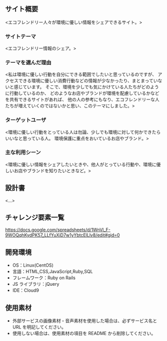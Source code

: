 # <Eco Share>

## サイト概要

<エコフレンドリー人々が環境に優しい情報をシェアできるサイト。>

### サイトテーマ

<エコフレンドリー情報のシェア。>

### テーマを選んだ理由

<私は環境に優しい行動を自分にできる範囲でしたいと思っているのですが、
アクセスできる環境に優しい消費行動などの情報が少なかったり、まとまっていないと感じています。
そこで、環境を少しでも気にかけている人たちがどのように行動しているのか、
どのようなお店やブランドが環境を配慮しているかなどを共有できるサイトがあれば、
他の人の参考にもなり、エコフレンドリーな人たちが増えていくのではないかと思い、このテーマにしました。>

### ターゲットユーザ

<環境に優しい行動をとっている人は勿論、少しでも環境に対して何かできたらいいなと思っている人。
環境保護に重点をおいているお店やブランド。>

### 主な利用シーン

<環境に優しい情報をシェアしたいときや、他人がとっている行動や、環境に優しいお店やブランドを知りたいときなど。>

## 設計書

<...>

## チャレンジ要素一覧

<https://docs.google.com/spreadsheets/d/1WnVl_F-9WOQqhKydPK57_LLfYuXiD7w1yYbtcElLlv8/edit#gid=0>

## 開発環境

- OS：Linux(CentOS)
- 言語：HTML,CSS,JavaScript,Ruby,SQL
- フレームワーク：Ruby on Rails
- JS ライブラリ：jQuery
- IDE：Cloud9

## 使用素材

- 外部サービスの画像素材・音声素材を使用した場合は、必ずサービス名と URL を明記してください。
- 使用しない場合は、使用素材の項目を README から削除してください。
